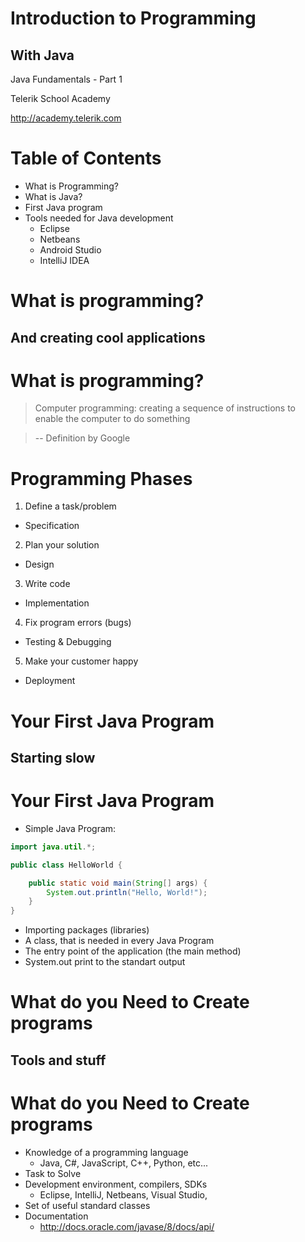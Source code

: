 <!-- section start -->

<!-- attr: {id: 'title', class: 'slide-title', hasScriptWrapper: true} -->

# Introduction to Programming
## With Java
<div class="signature">
    <p class="signature-course">Java Fundamentals - Part 1</p>
    <p class="signature-initiative">Telerik School Academy</p>
    <a href="http://academy.telerik.com" class="signature-link">http://academy.telerik.com</a>
</div>

<!-- section start -->
<!-- attr: {id: 'table-of-contents'} -->
# Table of Contents
* What is Programming?
* What is Java?
* First Java program
* Tools needed for Java development
  * Eclipse
  * Netbeans
  * Android Studio
  * IntelliJ IDEA

<!-- section start -->

<!-- attr: {id: 'what-is-programming', class: 'slide-section'} -->
# What is programming?
##  And creating cool applications


# What is programming?

> Computer programming: creating a sequence of instructions to enable the computer to do something

> -- Definition by Google

<!-- attr: {hasScriptWrapper: true} -->
# Programming Phases

1.  Define a task/problem
  * Specification <!-- .element: class="fragment balloon" style="top: 15%; left:65%" -->
2.  Plan your solution
  * Design  <!-- .element: class="fragment balloon" style="top: 23%; left:65%" -->
3.  Write code
  * Implementation <!-- .element: class="fragment balloon" style="top:31%; left:65%" -->
4.  Fix program errors (bugs)
  * Testing & Debugging <!-- .element: class="fragment balloon" style="top:39%; left:65%" -->
5.  Make your customer happy
  * Deployment <!-- .element: class="fragment balloon" style="top: 47%; left:65%" -->


<!-- section start -->

<!-- attr: { id:"first-java-program", class:'slide-section' } -->
#   Your First Java Program
##    Starting slow

<!-- attr: { style:'font-size:0.9em'} -->
#   Your First Java Program

*   Simple Java Program:

```java
import java.util.*;

public class HelloWorld {

	public static void main(String[] args) {
		System.out.println("Hello, World!");
	}
}

```

*   Importing packages (libraries)
*   A class, that is needed in every Java Program
*   The entry point of the application (the main method)
*   System.out print to the standart output

<!-- section start -->

<!-- attr: {class: 'slide-section', id: 'what-do-you-need-to-create-programs'} -->
#   What do you Need to Create programs
##    Tools and stuff

#   What do you Need to Create programs

*   Knowledge of a programming language
    *   Java, C#, JavaScript, C++, Python, etc...
*   Task to Solve
*   Development environment, compilers, SDKs
    *   Eclipse, IntelliJ, Netbeans, Visual Studio,
*   Set of useful standard classes
*   Documentation
    *   http://docs.oracle.com/javase/8/docs/api/
<!-- section start -->

<!-- attr: { class:'slide-section' }
# Introduction to Programming with Java
##  Questions
